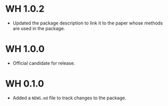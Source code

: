 # WH 1.0.2

* Updated the package description to link it to the paper whose methods are used in the package.

# WH 1.0.0

* Official candidate for release.

# WH 0.1.0

* Added a `NEWS.md` file to track changes to the package.
